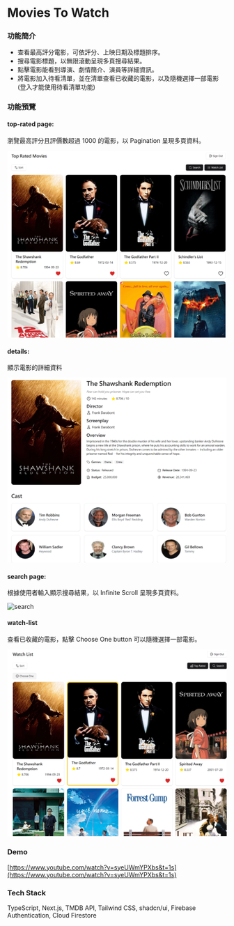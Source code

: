 # Movies To Watch

### 功能簡介

- 查看最高評分電影，可依評分、上映日期及標題排序。
- 搜尋電影標題，以無限滾動呈現多頁搜尋結果。
- 點擊電影能看到導演、劇情簡介、演員等詳細資訊。
- 將電影加入待看清單，並在清單查看已收藏的電影，以及隨機選擇一部電影 (登入才能使用待看清單功能)

### 功能預覽

#### top-rated page:

瀏覽最高評分且評價數超過 1000 的電影，以 Pagination 呈現多頁資料。

![top-rated](./public/readme/top-rated.png)

#### details:

顯示電影的詳細資料

![details](./public/readme/details.png)

#### search page:

根據使用者輸入顯示搜尋結果，以 Infinite Scroll 呈現多頁資料。

![search](./public/readme/search.png)

#### watch-list

查看已收藏的電影，點擊 Choose One button 可以隨機選擇一部電影。

![watch-list](./public/readme/watch-list.png)

### Demo

[https://www.youtube.com/watch?v=syeUWmYPXbs&t=1s](https://www.youtube.com/watch?v=syeUWmYPXbs&t=1s)

### Tech Stack

TypeScript, Next.js, TMDB API, Tailwind CSS, shadcn/ui, Firebase Authentication, Cloud Firestore
